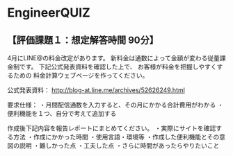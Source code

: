 # EngineerQUIZ

## 【評価課題１：想定解答時間 90分】

4月にLINE@の料金改定があります。
新料金は通数によって金額が変わる従量課金制です。
下記公式発表資料を確認した上で、
お客様が料金を把握しやすくするための
料金計算ウェブページを作ってください。

公式発表資料：
http://blog-at.line.me/archives/52626249.html

要求仕様：
・月間配信通数を入力すると、その月にかかる合計費用がわかる
・便利機能を１つ、自分で考えて追加する

作成後下記内容を報告レポートにまとめてください。
・実際にサイトを確認する方法
・作成にかかった時間
・使用言語・環境等
・作成した便利機能とその意図の説明
・難しかった点
・工夫した点
・さらに時間があったらやりたいこと